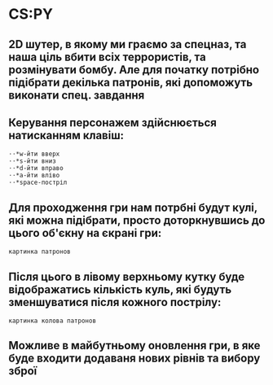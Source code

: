 # CS:PY
## 2D шутер, в якому ми граємо за спецназ, та наша ціль вбити всіх террористів, та розмінувати бомбу. Але для початку потрібно підібрати декілька патронів, які допоможуть виконати спец. завдання

## Керування персонажем здійснюється натисканням клавіш:
	⋅⋅*w-йти вверх
	⋅⋅*s-йти вниз
	⋅⋅*d-йти вправо
	⋅⋅*a-йти вліво
	⋅⋅*space-постріл

## Для проходження гри нам потрбні будут кулі, які можна підібрати, просто доторкнувшись до цього об'єкну на єкрані гри:
 	картинка патронов 
## Після цього в лівому верхньому кутку буде відображатись кількість куль, які будуть зменшуватися після кожного пострілу:
	картинка колова патронов

## Можливе в майбутньому оновлення гри, в яке буде входити додаваня нових рівнів та вибору зброї 
